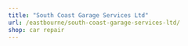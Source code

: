 ```yaml
---
title: "South Coast Garage Services Ltd"
url: /eastbourne/south-coast-garage-services-ltd/
shop: car repair
---
```

